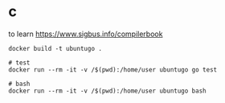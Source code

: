 # c

to learn https://www.sigbus.info/compilerbook

```
docker build -t ubuntugo .

# test
docker run --rm -it -v /$(pwd):/home/user ubuntugo go test

# bash
docker run --rm -it -v /$(pwd):/home/user ubuntugo bash
```